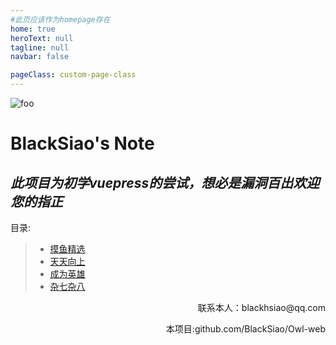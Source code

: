 ```yaml
---
#此页应该作为homepage存在
home: true
heroText: null
tagline: null
navbar: false

pageClass: custom-page-class 
---
```


<img :src="$withBase('/owl.gif')" alt="foo">  

# BlackSiao's Note  

## *此项目为初学vuepress的尝试，想必是漏洞百出欢迎您的指正*

目录:   
> - [摸鱼精选](salted_fish/index)
> - [天天向上](rise_up/index)
> - [成为英雄](become_hero/index)
> - [杂七杂八](others/index)



<p align="right">联系本人：blackhsiao@qq.com</p>  

<p align="right">本项目:github.com/BlackSiao/Owl-web</p>
